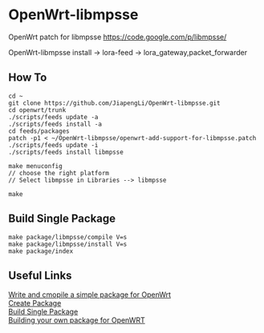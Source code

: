 # OpenWrt-libmpsse

OpenWrt patch for libmpsse https://code.google.com/p/libmpsse/

OpenWrt-libmpsse install -> lora-feed -> lora_gateway,packet_forwarder


## How To

	cd ~
	git clone https://github.com/JiapengLi/OpenWrt-libmpsse.git
	cd openwrt/trunk
	./scripts/feeds update -a
	./scripts/feeds install -a
	cd feeds/packages
	patch -p1 < ~/OpenWrt-libmpsse/openwrt-add-support-for-libmpsse.patch
	./scripts/feeds update -i
	./scripts/feeds install libmpsse
	
	make menuconfig
	// choose the right platform
	// Select libmpsse in Libraries --> libmpsse

	make

## Build Single Package

	make package/libmpsse/compile V=s
	make package/libmpsse/install V=s
	make package/index

## Useful Links

[Write and cmopile a simple package for OpenWrt](http://www.gargoyle-router.com/wiki/doku.php?id=openwrt_coding)  
[Create Package](http://wiki.openwrt.org/doc/devel/packages)  
[Build Single Package](http://wiki.openwrt.org/doc/howtobuild/single.package)  
[Building your own package for OpenWRT](http://vivekian2.wordpress.com/2007/03/28/building-your-own-package-for-openwrt/)
